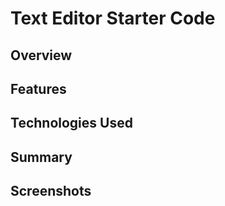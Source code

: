 # Text Editor Starter Code
## Overview


## Features


## Technologies Used


## Summary


## Screenshots
